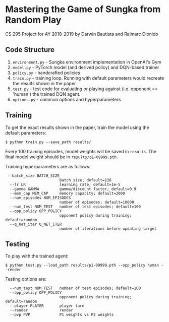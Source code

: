 # Mastering the Game of Sungka from Random Play
CS 295 Project for AY 2018-2019 by Darwin Bautista and Raimarc Dionido

## Code Structure
1. `environment.py` - Sungka environment implementation in OpenAI's Gym
2. `model.py` - PyTorch model (and derived policy) and DQN-based trainer
3. `policy.py` - handcrafted policies
4. `train.py` - training loop. Running with default parameters would recreate the results shown in the paper.
5. `test.py` - test code for evaluating or playing against (i.e. opponent == 'human') the trained DQN agent.
6. `options.py` - common options and hyperparameters

## Training
To get the exact results shown in the paper, train the model using the default parameters:
```
$ python train.py --save_path results/
```
Every 100 training episodes, model weights will be saved in `results`. The final model weight should be in `results/p1-09999.pth`.

Training hyperparameters are as follows:
```
 --batch_size BATCH_SIZE
                        batch size; default=128
  --lr LR               learning rate; default=1e-5
  --gamma GAMMA         gamma/discount factor; default=0.9
  --mem_cap MEM_CAP     memory capacity; default=2000
  --num_episodes NUM_EPISODES
                        number of episodes; default=10000
  --num_test NUM_TEST   number of test episodes; default=100
  --opp_policy OPP_POLICY
                        opponent policy during training; default=random
  --q_net_iter Q_NET_ITER
                        number of iterations before updating target
```

## Testing
To play with the trained agent:
```
$ python test.py --load_path results/p1-09999.pth --opp_policy human --render
```

Testing options are:
```
  --num_test NUM_TEST   number of test episodes; default=100
  --opp_policy OPP_POLICY
                        opponent policy during training; default=random
  --player PLAYER       player turn
  --render              render
  --pvp PVP             P1 weights vs P2 weights
```
